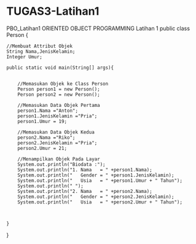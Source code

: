 # TUGAS3-Latihan1
PBO_Latihan1
ORIENTED OBJECT PROGRAMMING
Latihan 1
  public class Person {

    //Membuat Attribut Objek
    String Nama,JenisKelamin;
    Integer Umur;

    public static void main(String[] args){


        //Memasukan Objek ke Class Person
        Person person1 = new Person();
        Person person2 = new Person();

        //Memasukan Data Objek Pertama
        person1.Nama ="Anton";
        person1.JenisKelamin ="Pria";
        person1.Umur = 19;

        //Memasukan Data Objek Kedua
        person2.Nama ="Riko";
        person2.JenisKelamin ="Pria";
        person2.Umur = 21;

        //Menampilkan Objek Pada Layar
        System.out.println("Biodata :");
        System.out.println("1. Nama   = " +person1.Nama);
        System.out.println("   Gender = " +person1.JenisKelamin);
        System.out.println("   Usia   = " +person1.Umur + " Tahun");
        System.out.println(" ");
        System.out.println("2. Nama   = " +person2.Nama);
        System.out.println("   Gender = " +person2.JenisKelamin);
        System.out.println("   Usia   = " +person2.Umur + " Tahun");



    }
}
